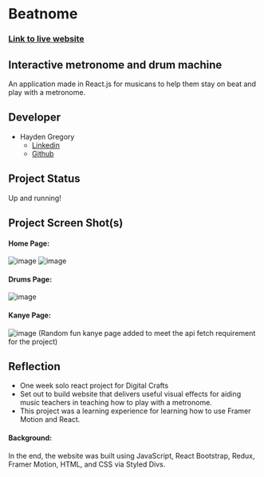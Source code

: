 # Beatnome
### <a href="https://beatnome.com">Link to live website</a>
## Interactive metronome and drum machine


An application made in React.js for musicans to help them stay on beat and play with a metronome.

## Developer
 - Hayden Gregory
    - <a href="https://www.linkedin.com/in/hayden-gregory-55b960a5?lipi=urn%3Ali%3Apage%3Ad_flagship3_profile_view_base_contact_details%3BccJaD5ANR2uWfbiN00YZqg%3D%3D"> Linkedin </a>
    - <a href="https://github.com/HaydenGregory">Github</a>

## Project Status
Up and running!

## Project Screen Shot(s)

#### Home Page:   
![image](https://user-images.githubusercontent.com/84730187/132139476-6e981d2a-c1a5-4494-aaa3-e937bfcb2bc4.png)
![image](https://user-images.githubusercontent.com/84730187/132139508-80e69499-57c1-4c64-a5e9-e654577e99f7.png)

#### Drums Page:
![image](https://user-images.githubusercontent.com/84730187/132139538-03826260-ee0b-488a-9678-ac4a9437b055.png)

#### Kanye Page:
![image](https://user-images.githubusercontent.com/84730187/132139560-d4854f92-38b8-465d-a315-45df79a54776.png)
(Random fun kanye page added to meet the api fetch requirement for the project)

## Reflection

  - One week solo react project for Digital Crafts
  - Set out to build website that delivers useful visual effects for aiding music teachers in teaching how to play with a metronome.
  - This project was a learning experience for learning how to use Framer Motion and React. 

#### Background:  

In the end, the website was built using JavaScript, React Bootstrap, Redux, Framer Motion, HTML, and CSS via Styled Divs.
